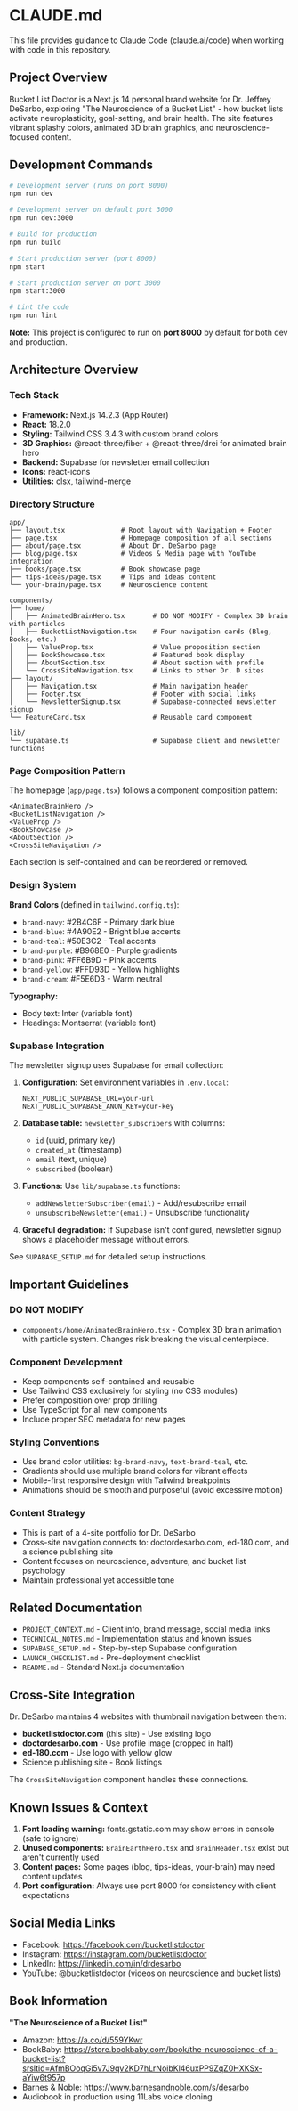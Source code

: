 # CLAUDE.md

This file provides guidance to Claude Code (claude.ai/code) when working with code in this repository.

## Project Overview

Bucket List Doctor is a Next.js 14 personal brand website for Dr. Jeffrey DeSarbo, exploring "The Neuroscience of a Bucket List" - how bucket lists activate neuroplasticity, goal-setting, and brain health. The site features vibrant splashy colors, animated 3D brain graphics, and neuroscience-focused content.

## Development Commands

```bash
# Development server (runs on port 8000)
npm run dev

# Development server on default port 3000
npm run dev:3000

# Build for production
npm run build

# Start production server (port 8000)
npm start

# Start production server on port 3000
npm start:3000

# Lint the code
npm run lint
```

**Note:** This project is configured to run on **port 8000** by default for both dev and production.

## Architecture Overview

### Tech Stack
- **Framework:** Next.js 14.2.3 (App Router)
- **React:** 18.2.0
- **Styling:** Tailwind CSS 3.4.3 with custom brand colors
- **3D Graphics:** @react-three/fiber + @react-three/drei for animated brain hero
- **Backend:** Supabase for newsletter email collection
- **Icons:** react-icons
- **Utilities:** clsx, tailwind-merge

### Directory Structure

```
app/
├── layout.tsx              # Root layout with Navigation + Footer
├── page.tsx                # Homepage composition of all sections
├── about/page.tsx          # About Dr. DeSarbo page
├── blog/page.tsx           # Videos & Media page with YouTube integration
├── books/page.tsx          # Book showcase page
├── tips-ideas/page.tsx     # Tips and ideas content
└── your-brain/page.tsx     # Neuroscience content

components/
├── home/
│   ├── AnimatedBrainHero.tsx       # DO NOT MODIFY - Complex 3D brain with particles
│   ├── BucketListNavigation.tsx    # Four navigation cards (Blog, Books, etc.)
│   ├── ValueProp.tsx               # Value proposition section
│   ├── BookShowcase.tsx            # Featured book display
│   ├── AboutSection.tsx            # About section with profile
│   └── CrossSiteNavigation.tsx     # Links to other Dr. D sites
├── layout/
│   ├── Navigation.tsx              # Main navigation header
│   ├── Footer.tsx                  # Footer with social links
│   └── NewsletterSignup.tsx        # Supabase-connected newsletter signup
└── FeatureCard.tsx                 # Reusable card component

lib/
└── supabase.ts                     # Supabase client and newsletter functions
```

### Page Composition Pattern

The homepage (`app/page.tsx`) follows a component composition pattern:
```tsx
<AnimatedBrainHero />
<BucketListNavigation />
<ValueProp />
<BookShowcase />
<AboutSection />
<CrossSiteNavigation />
```

Each section is self-contained and can be reordered or removed.

### Design System

**Brand Colors** (defined in `tailwind.config.ts`):
- `brand-navy`: #2B4C6F - Primary dark blue
- `brand-blue`: #4A90E2 - Bright blue accents
- `brand-teal`: #50E3C2 - Teal accents
- `brand-purple`: #B968E0 - Purple gradients
- `brand-pink`: #FF6B9D - Pink accents
- `brand-yellow`: #FFD93D - Yellow highlights
- `brand-cream`: #F5E6D3 - Warm neutral

**Typography:**
- Body text: Inter (variable font)
- Headings: Montserrat (variable font)

### Supabase Integration

The newsletter signup uses Supabase for email collection:

1. **Configuration:** Set environment variables in `.env.local`:
   ```
   NEXT_PUBLIC_SUPABASE_URL=your-url
   NEXT_PUBLIC_SUPABASE_ANON_KEY=your-key
   ```

2. **Database table:** `newsletter_subscribers` with columns:
   - `id` (uuid, primary key)
   - `created_at` (timestamp)
   - `email` (text, unique)
   - `subscribed` (boolean)

3. **Functions:** Use `lib/supabase.ts` functions:
   - `addNewsletterSubscriber(email)` - Add/resubscribe email
   - `unsubscribeNewsletter(email)` - Unsubscribe functionality

4. **Graceful degradation:** If Supabase isn't configured, newsletter signup shows a placeholder message without errors.

See `SUPABASE_SETUP.md` for detailed setup instructions.

## Important Guidelines

### DO NOT MODIFY
- `components/home/AnimatedBrainHero.tsx` - Complex 3D brain animation with particle system. Changes risk breaking the visual centerpiece.

### Component Development
- Keep components self-contained and reusable
- Use Tailwind CSS exclusively for styling (no CSS modules)
- Prefer composition over prop drilling
- Use TypeScript for all new components
- Include proper SEO metadata for new pages

### Styling Conventions
- Use brand color utilities: `bg-brand-navy`, `text-brand-teal`, etc.
- Gradients should use multiple brand colors for vibrant effects
- Mobile-first responsive design with Tailwind breakpoints
- Animations should be smooth and purposeful (avoid excessive motion)

### Content Strategy
- This is part of a 4-site portfolio for Dr. DeSarbo
- Cross-site navigation connects to: doctordesarbo.com, ed-180.com, and a science publishing site
- Content focuses on neuroscience, adventure, and bucket list psychology
- Maintain professional yet accessible tone

## Related Documentation

- `PROJECT_CONTEXT.md` - Client info, brand message, social media links
- `TECHNICAL_NOTES.md` - Implementation status and known issues
- `SUPABASE_SETUP.md` - Step-by-step Supabase configuration
- `LAUNCH_CHECKLIST.md` - Pre-deployment checklist
- `README.md` - Standard Next.js documentation

## Cross-Site Integration

Dr. DeSarbo maintains 4 websites with thumbnail navigation between them:
- **bucketlistdoctor.com** (this site) - Use existing logo
- **doctordesarbo.com** - Use profile image (cropped in half)
- **ed-180.com** - Use logo with yellow glow
- Science publishing site - Book listings

The `CrossSiteNavigation` component handles these connections.

## Known Issues & Context

1. **Font loading warning:** fonts.gstatic.com may show errors in console (safe to ignore)
2. **Unused components:** `BrainEarthHero.tsx` and `BrainHeader.tsx` exist but aren't currently used
3. **Content pages:** Some pages (blog, tips-ideas, your-brain) may need content updates
4. **Port configuration:** Always use port 8000 for consistency with client expectations

## Social Media Links

- Facebook: https://facebook.com/bucketlistdoctor
- Instagram: https://instagram.com/bucketlistdoctor
- LinkedIn: https://linkedin.com/in/drdesarbo
- YouTube: @bucketlistdoctor (videos on neuroscience and bucket lists)

## Book Information

**"The Neuroscience of a Bucket List"**
- Amazon: https://a.co/d/559YKwr
- BookBaby: https://store.bookbaby.com/book/the-neuroscience-of-a-bucket-list?srsltid=AfmBOoqGi5v7J9qv2KD7hLrNoibKl46uxPP9ZqZ0HXKSx-aYiw6t957p
- Barnes & Noble: https://www.barnesandnoble.com/s/desarbo
- Audiobook in production using 11Labs voice cloning
